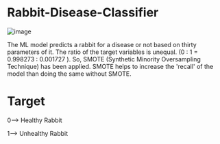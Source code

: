 # Rabbit-Disease-Classifier
![image](https://user-images.githubusercontent.com/93526322/153710155-ba08f964-8aad-4ade-8ab7-f86f988d2c8d.png)


The ML model predicts a rabbit for a disease or not based on thirty parameters of it. 
The ratio of the target variables is unequal. (0 : 1  = 0.998273 : 0.001727 ).
So, SMOTE (Synthetic Minority Oversampling Technique) has been applied. SMOTE helps to increase the 'recall' of the model than doing the same without SMOTE.

# Target 
0--> Healthy Rabbit


1--> Unhealthy Rabbit 
                                                  
